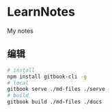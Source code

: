 # LearnNotes
My notes

## 编辑

``` bash
# install
npm install gitbook-cli -g
# local
gitbook serve ./md-files ./serve
# build
gitbook build ./md-files ./docs
```